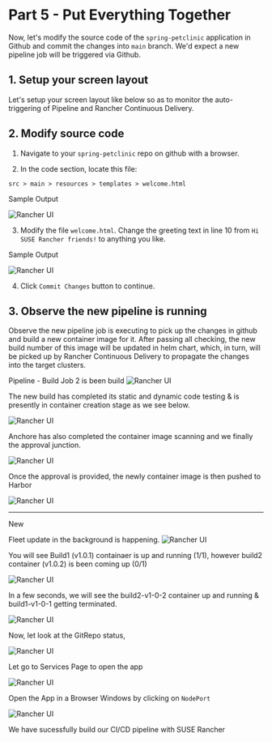 # Part 5 - Put Everything Together

Now, let's modify the source code of the `spring-petclinic` application in Github and commit the changes into `main` branch. We'd expect a new pipeline job will be triggered via Github. 

## 1. Setup your screen layout 

Let's setup your screen layout like below so as to monitor the auto-triggering of Pipeline and Rancher Continuous Delivery.

## 2. Modify source code

1. Navigate to your `spring-petclinic` repo on github with a browser.

2. In the code section, locate this file:

```
src > main > resources > templates > welcome.html
```
Sample Output

![Rancher UI](./images/part5-modifying-sourcecode-original-welcome-message.png)

3. Modify the file `welcome.html`. Change the greeting text in line 10 from `Hi SUSE Rancher friends!` to anything you like.

Sample Output 

![Rancher UI](./images/part5-modifying-sourcecode-welcome-message-modified.png)

4. Click `Commit Changes` button to continue.

## 3. Observe the new pipeline is running

Observe the new pipeline job is executing to pick up the changes in github and build a new container image for it. After passing all checking, the new build number of this image will be updated in helm chart, which, in turn, will be picked up by Rancher Continuous Delivery to propagate the changes into the target clusters.

Pipeline - Build Job 2 is been build
![Rancher UI](./images/part5-modifying-sourcecode-and-running-new-build-pg1.png)

The new build has completed its static and dynamic code testing & is presently in container creation stage as we see below. 

![Rancher UI](./images/part5-modifying-sourcecode-and-running-new-build-pg2.png)

Anchore has also completed the container image scanning and we finally the approval junction.

![Rancher UI](./images/part5-running-build2-seeking-approval.png)

Once the approval is provided, the newly container image is then pushed to Harbor

![Rancher UI](./images/part5-running-build2-container-image-v2-in-harbor.png)

------------------------------------------------------------

New 

Fleet update in the background is happening. 
![Rancher UI](./images/part5-running-build2-fleet-updating-in-progress-git-repo-status-pg1.png)

You will see Build1 (v1.0.1) containaer is up and running (1/1), however build2 container (v1.0.2) is been coming up (0/1)

![Rancher UI](./images/part5-build2-container-coming-up-on-cluster1.png)

In a few seconds, we will see the build2-v1-0-2 container up and running & build1-v1-0-1 getting terminated. 

![Rancher UI](./images/part5-build2-v1-0-2-container-coming-up-v1-0-1-terminated-cluster1.png)

Now, let look at the GitRepo status, 

![Rancher UI](./images/part5-build2-git-repo-status-active-after-successfully-build-v1-0-2.png)

Let go to Services Page to open the app

![Rancher UI](./images/part5-build2-cluste1-services-page.png)

Open the App in a Browser Windows by clicking on `NodePort`

![Rancher UI](./images/part5-build2-cluster1-v1-0-2-success.png)

We have sucessfully build our CI/CD pipeline with SUSE Rancher





